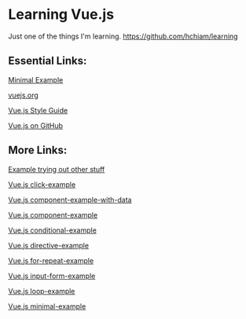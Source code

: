 # Learning Vue.js

Just one of the things I'm learning. <a target="_blank" href="https://github.com/hchiam/learning">https://github.com/hchiam/learning</a>

## Essential Links:

<a target="_blank" href="https://codepen.io/hchiam/pen/Qgbmwr">Minimal Example</a>

<a target="_blank" href="https://vuejs.org/">vuejs.org</a>

<a target="_blank" href="https://vuejs.org/v2/style-guide/">Vue.js Style Guide</a>

<a target="_blank" href="https://github.com/vuejs/vue">Vue.js on GitHub</a>

## More Links:

<a target="_blank" href="https://codepen.io/hchiam/pen/NayYpO?editors=0010">Example trying out other stuff</a>

<a target="_blank" href="https://codepen.io/hchiam/pen/WZaZvg">Vue.js click-example</a>

<a target="_blank" href="https://codepen.io/hchiam/pen/oGaGjz">Vue.js component-example-with-data</a>

<a target="_blank" href="https://codepen.io/hchiam/pen/wrYrKj">Vue.js component-example</a>

<a target="_blank" href="https://codepen.io/hchiam/pen/KXGXdb">Vue.js conditional-example</a>

<a target="_blank" href="https://codepen.io/hchiam/pen/eGPGpq">Vue.js directive-example</a>


<a target="_blank" href="https://codepen.io/hchiam/pen/qPJPbN">Vue.js for-repeat-example</a>

<a target="_blank" href="https://codepen.io/hchiam/pen/Bwqwjx">Vue.js input-form-example</a>

<a target="_blank" href="https://codepen.io/hchiam/pen/WZaZra">Vue.js loop-example</a>

<a target="_blank" href="https://codepen.io/hchiam/pen/Qgbmwr">Vue.js minimal-example</a>
